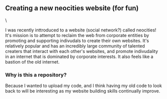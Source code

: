 <h2> Creating a new neocities website (for fun)</h2>\
<p> I was recently inttroduced to a website (social network?) called neocities! It's mission is to attempt to reclaim the web from corporate entities by promoting and supporting indivudals to create their own websites. It's relatively popular and has an incredibly large community of talented creaters that interact with each other's websites, and promote indivudality in an internet that is dominated by corporate interests. It also feels like a bastion of the old internet.</p>
<h3> Why is this a repository?</h3>
<p>  Because I wanted to upload my code, and I think having my old code to look back to will be interesting as my website building skills continually improve. </p>
